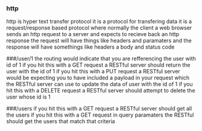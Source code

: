 ### http
http is hyper text transfer protocol
it is a protocol for transfering data 
it is a request/response based protocol
where normally the client a web browser sends an http request to a server and expects to recieve back an http response
the request will have things like headers and paramaters and the response will have somethings like headers a body and status code

###/user/1
the routing would indicate that you are refferencing the user with id of 1
if you hit this with a GET request a RESTful server should return the user with the id of 1
if you hit this with a PUT request a RESTful server would be expecting you to have included a payload in your request which the RESTful server can use to update the data of user with the id of 1
if you hit this with a DELETE request a RESTful server should attempt to delete the user whose id is 1

###/users
if you hit this with a GET request a RESTful server should get all the users
if you hit this with a GET request in query paramaters the RESTful should get the users that match that criteria

